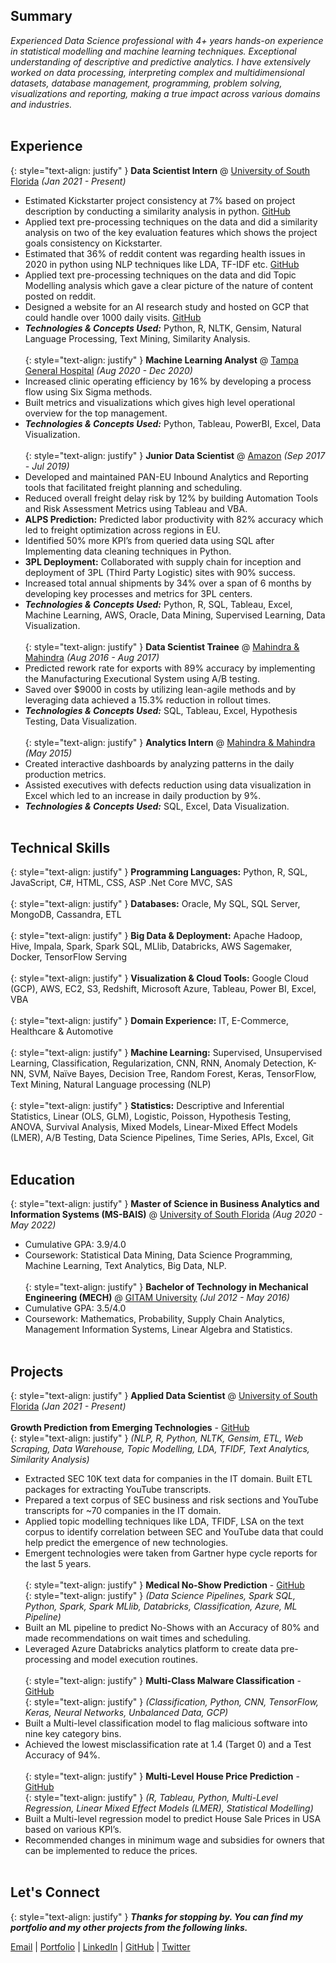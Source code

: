 ## Summary
<!-- {: style="text-align: justify" } -->
<i>Experienced Data Science professional with 4+ years hands-on experience in statistical modelling and machine learning techniques. Exceptional understanding of descriptive and predictive analytics. I have extensively worked on data processing, interpreting complex and multidimensional datasets, database management, programming, problem solving, visualizations and reporting, making a true impact across various domains and industries.</i><br><br>

## Experience
{: style="text-align: justify" }
**Data Scientist Intern** @ [University of South Florida](https://www.usf.edu/) _(Jan 2021 - Present)_ <br>
- Estimated Kickstarter project consistency at 7% based on project description by conducting a similarity analysis in python. [GitHub](https://github.com/suryateja0153/Kickstarter-NLP-Similarity-Analysis)
- Applied text pre-processing techniques on the data and did a similarity analysis on two of the key evaluation features which shows the project goals consistency on Kickstarter.
- Estimated that 36% of reddit content was regarding health issues in 2020 in python using NLP techniques like LDA, TF-IDF etc. [GitHub](https://github.com/suryateja0153/Reddit-NLP-Text-Mining)
- Applied text pre-processing techniques on the data and did Topic Modelling analysis which gave a clear picture of the nature of content posted on reddit.
- Designed a website for an AI research study and hosted on GCP that could handle over 1000 daily visits. [GitHub](https://github.com/suryateja0153/AI-Teammate-Web-Application)
- **_Technologies & Concepts Used:_** Python, R, NLTK, Gensim, Natural Language Processing, Text Mining, Similarity Analysis.<br><br>
{: style="text-align: justify" }
**Machine Learning Analyst** @ [Tampa General Hospital](https://www.tgh.org/) _(Aug 2020 - Dec 2020)_ <br>
- Increased clinic operating efficiency by 16% by developing a process flow using Six Sigma methods.
- Built metrics and visualizations which gives high level operational overview for the top management.
- **_Technologies & Concepts Used:_** Python, Tableau, PowerBI, Excel, Data Visualization.<br><br>
{: style="text-align: justify" }
**Junior Data Scientist** @ [Amazon](https://www.amazon.com/) _(Sep 2017 - Jul 2019)_ <br>
- Developed and maintained PAN-EU Inbound Analytics and Reporting tools that facilitated freight planning and scheduling.
- Reduced overall freight delay risk by 12% by building Automation Tools and Risk Assessment Metrics using Tableau and VBA.
- **ALPS Prediction:** Predicted labor productivity with 82% accuracy which led to freight optimization across regions in EU.
- Identified 50% more KPI’s from queried data using SQL after Implementing data cleaning techniques in Python.
- **3PL Deployment:** Collaborated with supply chain for inception and deployment of 3PL (Third Party Logistic) sites with 90% success.
- Increased total annual shipments by 34% over a span of 6 months by developing key processes and metrics for 3PL centers.
- **_Technologies & Concepts Used:_** Python, R, SQL, Tableau, Excel, Machine Learning, AWS, Oracle, Data Mining, Supervised Learning, Data Visualization.<br><br>
{: style="text-align: justify" }
**Data Scientist Trainee** @ [Mahindra & Mahindra](https://www.mahindra.com/) _(Aug 2016 - Aug 2017)_ <br>
- Predicted rework rate for exports with 89% accuracy by implementing the Manufacturing Executional System using A/B testing.
- Saved over $9000 in costs by utilizing lean-agile methods and by leveraging data achieved a 15.3% reduction in rollout times.
- **_Technologies & Concepts Used:_** SQL, Tableau, Excel, Hypothesis Testing, Data Visualization.<br><br>
{: style="text-align: justify" }
**Analytics Intern** @ [Mahindra & Mahindra](https://www.mahindra.com/) _(May 2015)_ <br>
- Created interactive dashboards by analyzing patterns in the daily production metrics.
- Assisted executives with defects reduction using data visualization in Excel which led to an increase in daily production by 9%.
- **_Technologies & Concepts Used:_** SQL, Excel, Data Visualization.<br><br>

## Technical Skills
{: style="text-align: justify" }
**Programming Languages:** Python, R, SQL, JavaScript, C#, HTML, CSS, ASP .Net Core MVC, SAS<br><br>
{: style="text-align: justify" }
**Databases:** Oracle, My SQL, SQL Server, MongoDB, Cassandra, ETL<br><br>
{: style="text-align: justify" }
**Big Data & Deployment:** Apache Hadoop, Hive, Impala, Spark, Spark SQL, MLlib, Databricks, AWS Sagemaker, Docker, TensorFlow Serving<br><br>
{: style="text-align: justify" }
**Visualization & Cloud Tools:** Google Cloud (GCP), AWS, EC2, S3, Redshift, Microsoft Azure, Tableau, Power BI, Excel, VBA<br><br>
{: style="text-align: justify" }
**Domain Experience:** IT, E-Commerce, Healthcare & Automotive<br><br>
{: style="text-align: justify" }
**Machine Learning:** Supervised, Unsupervised Learning, Classification, Regularization, CNN, RNN, Anomaly Detection, K-NN, SVM, Naïve Bayes, Decision Tree, Random Forest, Keras, TensorFlow, Text Mining, Natural Language processing (NLP)<br><br>
{: style="text-align: justify" }
**Statistics:** Descriptive and Inferential Statistics, Linear (OLS, GLM), Logistic, Poisson, Hypothesis Testing, ANOVA, Survival Analysis, Mixed Models, Linear-Mixed Effect Models (LMER), A/B Testing, Data Science Pipelines, Time Series, APIs, Excel, Git<br><br>

## Education
{: style="text-align: justify" }
**Master of Science in Business Analytics and Information Systems (MS-BAIS)** @ [University of South Florida](https://www.usf.edu/) _(Aug 2020 - May 2022)_ <br>
- Cumulative GPA: 3.9/4.0
- Coursework: Statistical Data Mining, Data Science Programming, Machine Learning, Text Analytics, Big Data, NLP.<br><br>
{: style="text-align: justify" }
**Bachelor of Technology in Mechanical Engineering (MECH)** @ [GITAM University](https://www.gitam.edu/) _(Jul 2012 - May 2016)_ <br>
- Cumulative GPA: 3.5/4.0
- Coursework: Mathematics, Probability, Supply Chain Analytics, Management Information Systems, Linear Algebra and Statistics.<br><br>

## Projects
{: style="text-align: justify" }
**Applied Data Scientist** @ [University of South Florida](https://www.usf.edu/) _(Jan 2021 - Present)_ <br><br>
**Growth Prediction from Emerging Technologies** - [GitHub](https://github.com/suryateja0153/Growth-Prediction-From-Emerging-Technologies)<br>
{: style="text-align: justify" }
_(NLP, R, Python, NLTK, Gensim, ETL, Web Scraping, Data Warehouse, Topic Modelling, LDA, TFIDF, Text Analytics, Similarity Analysis)_ <br>
- Extracted SEC 10K text data for companies in the IT domain. Built ETL packages for extracting YouTube transcripts.
- Prepared a text corpus of SEC business and risk sections and YouTube transcripts for ~70 companies in the IT domain.
- Applied topic modelling techniques like LDA, TFIDF, LSA on the text corpus to identify correlation between SEC and YouTube data that could help predict the emergence of new technologies.
- Emergent technologies were taken from Gartner hype cycle reports for the last 5 years.<br><br>
{: style="text-align: justify" }
**Medical No-Show Prediction** - [GitHub](https://github.com/suryateja0153/BigData-Project-Medical-No-Shows)<br>
{: style="text-align: justify" }
_(Data Science Pipelines, Spark SQL, Python, Spark, Spark MLlib, Databricks, Classification, Azure, ML Pipeline)_ <br>
- Built an ML pipeline to predict No-Shows with an Accuracy of 80% and made recommendations on wait times and scheduling.
- Leveraged Azure Databricks analytics platform to create data pre-processing and model execution routines.<br><br>
{: style="text-align: justify" }
**Multi-Class Malware Classification** - [GitHub](https://github.com/suryateja0153/Malware-Classification-TensorFlow)<br>
{: style="text-align: justify" }
_(Classification, Python, CNN, TensorFlow, Keras, Neural Networks, Unbalanced Data, GCP)_ <br>
- Built a Multi-level classification model to flag malicious software into nine key category bins.
- Achieved the lowest misclassification rate at 1.4 (Target 0) and a Test Accuracy of 94%.<br><br>
{: style="text-align: justify" }
**Multi-Level House Price Prediction** - [GitHub](https://github.com/suryateja0153/Multi-Level-Data-House-Price-Prediction-USA)<br>
{: style="text-align: justify" }
_(R, Tableau, Python, Multi-Level Regression, Linear Mixed Effect Models (LMER), Statistical Modelling)_ <br>
- Built a Multi-level regression model to predict House Sale Prices in USA based on various KPI’s.
- Recommended changes in minimum wage and subsidies for owners that can be implemented to reduce the prices.<br><br>

## Let's Connect
{: style="text-align: justify" }
**_Thanks for stopping by. You can find my portfolio and my other projects from the following links._**

[Email](mailto:suryateja.0153@gmail.com) | [Portfolio](https://suryatejachalapati.com/) | [LinkedIn](https://www.linkedin.com/in/suryateja-chalapati/) | [GitHub](https://github.com/suryateja0153) | [Twitter](https://twitter.com/suryateja0153)
